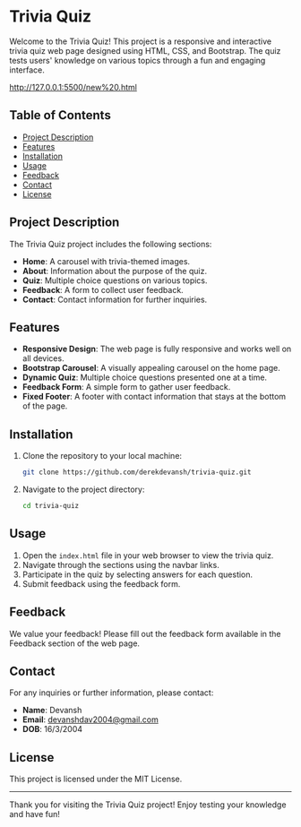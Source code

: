 # Trivia Quiz

Welcome to the Trivia Quiz! This project is a responsive and interactive trivia quiz web page designed using HTML, CSS, and Bootstrap. The quiz tests users' knowledge on various topics through a fun and engaging interface.

http://127.0.0.1:5500/new%20.html

## Table of Contents

- [Project Description](#project-description)
- [Features](#features)
- [Installation](#installation)
- [Usage](#usage)
- [Feedback](#feedback)
- [Contact](#contact)
- [License](#license)

## Project Description

The Trivia Quiz project includes the following sections:
- **Home**: A carousel with trivia-themed images.
- **About**: Information about the purpose of the quiz.
- **Quiz**: Multiple choice questions on various topics.
- **Feedback**: A form to collect user feedback.
- **Contact**: Contact information for further inquiries.

## Features

- **Responsive Design**: The web page is fully responsive and works well on all devices.
- **Bootstrap Carousel**: A visually appealing carousel on the home page.
- **Dynamic Quiz**: Multiple choice questions presented one at a time.
- **Feedback Form**: A simple form to gather user feedback.
- **Fixed Footer**: A footer with contact information that stays at the bottom of the page.

## Installation

1. Clone the repository to your local machine:
    ```bash
    git clone https://github.com/derekdevansh/trivia-quiz.git
    ```
2. Navigate to the project directory:
    ```bash
    cd trivia-quiz
    ```

## Usage

1. Open the `index.html` file in your web browser to view the trivia quiz.
2. Navigate through the sections using the navbar links.
3. Participate in the quiz by selecting answers for each question.
4. Submit feedback using the feedback form.

## Feedback

We value your feedback! Please fill out the feedback form available in the Feedback section of the web page.

## Contact

For any inquiries or further information, please contact:

- **Name**: Devansh
- **Email**: [devanshdav2004@gmail.com](mailto:devanshdav2004@gmail.com)
- **DOB**: 16/3/2004

## License

This project is licensed under the MIT License.

---

Thank you for visiting the Trivia Quiz project! Enjoy testing your knowledge and have fun!
